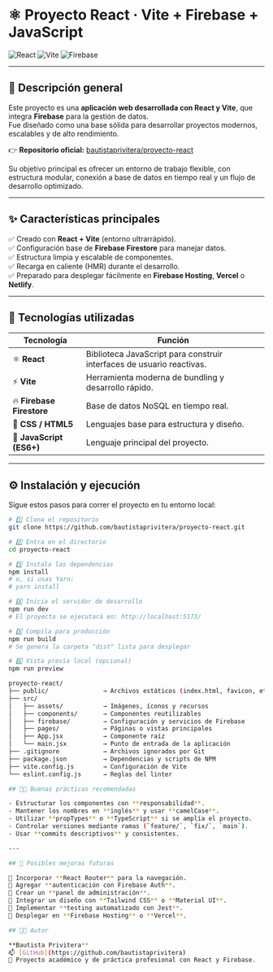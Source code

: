 # ⚛️ Proyecto React · Vite + Firebase + JavaScript

![React](https://img.shields.io/badge/React-18.2.0-blue?logo=react)
![Vite](https://img.shields.io/badge/Vite-5.0.0-%23FBBF24?logo=vite)
![Firebase](https://img.shields.io/badge/Firebase-Active-orange?logo=firebase)

---

## 🧠 Descripción general

Este proyecto es una **aplicación web desarrollada con React y Vite**, que integra **Firebase** para la gestión de datos.  
Fue diseñado como una base sólida para desarrollar proyectos modernos, escalables y de alto rendimiento.  

👉 **Repositorio oficial:** [bautistaprivitera/proyecto-react](https://github.com/bautistaprivitera/proyecto-react)

Su objetivo principal es ofrecer un entorno de trabajo flexible, con estructura modular, conexión a base de datos en tiempo real y un flujo de desarrollo optimizado.  

---

## ✨ Características principales

✅ Creado con **React + Vite** (entorno ultrarrápido).  
✅ Configuración base de **Firebase Firestore** para manejar datos.  
✅ Estructura limpia y escalable de componentes.  
✅ Recarga en caliente (HMR) durante el desarrollo.  
✅ Preparado para desplegar fácilmente en **Firebase Hosting**, **Vercel** o **Netlify**.  

---

## 🧩 Tecnologías utilizadas

| Tecnología | Función |
|-------------|----------|
| ⚛️ **React** | Biblioteca JavaScript para construir interfaces de usuario reactivas. |
| ⚡ **Vite** | Herramienta moderna de bundling y desarrollo rápido. |
| 🔥 **Firebase Firestore** | Base de datos NoSQL en tiempo real. |
| 🎨 **CSS / HTML5** | Lenguajes base para estructura y diseño. |
| 🧠 **JavaScript (ES6+)** | Lenguaje principal del proyecto. |

---

## ⚙️ Instalación y ejecución

Sigue estos pasos para correr el proyecto en tu entorno local:

```bash
# 1️⃣ Clona el repositorio
git clone https://github.com/bautistaprivitera/proyecto-react.git

# 2️⃣ Entra en el directorio
cd proyecto-react

# 3️⃣ Instala las dependencias
npm install
# o, si usas Yarn:
# yarn install

# 4️⃣ Inicia el servidor de desarrollo
npm run dev
# El proyecto se ejecutará en: http://localhost:5173/

# 5️⃣ Compila para producción
npm run build
# Se genera la carpeta "dist" lista para desplegar

# 6️⃣ Vista previa local (opcional)
npm run preview

proyecto-react/
├── public/               → Archivos estáticos (index.html, favicon, etc.)
├── src/
│   ├── assets/           → Imágenes, íconos y recursos
│   ├── components/       → Componentes reutilizables
│   ├── firebase/         → Configuración y servicios de Firebase
│   ├── pages/            → Páginas o vistas principales
│   ├── App.jsx           → Componente raíz
│   └── main.jsx          → Punto de entrada de la aplicación
├── .gitignore            → Archivos ignorados por Git
├── package.json          → Dependencias y scripts de NPM
├── vite.config.js        → Configuración de Vite
└── eslint.config.js      → Reglas del linter

## 🧑‍💻 Buenas prácticas recomendadas

- Estructurar los componentes con **responsabilidad**.
- Mantener los nombres en **inglés** y usar **camelCase**.
- Utilizar **propTypes** o **TypeScript** si se amplía el proyecto.
- Controlar versiones mediante ramas (`feature/`, `fix/`, `main`).
- Usar **commits descriptivos** y consistentes.

---

## 🧠 Posibles mejoras futuras

🔹 Incorporar **React Router** para la navegación.  
🔹 Agregar **autenticación con Firebase Auth**.  
🔹 Crear un **panel de administración**.  
🔹 Integrar un diseño con **Tailwind CSS** o **Material UI**.  
🔹 Implementar **testing automatizado con Jest**.  
🔹 Desplegar en **Firebase Hosting** o **Vercel**.

## 👨‍💻 Autor

**Bautista Privitera**  
📫 [GitHub](https://github.com/bautistaprivitera)  
💬 Proyecto académico y de práctica profesional con React y Firebase.
